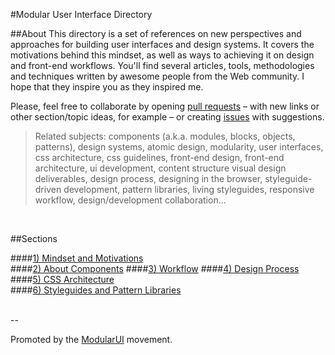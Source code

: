 #Modular User Interface Directory

##About
This directory is a set of references on new perspectives and approaches for building user interfaces and design systems. It covers the motivations behind this mindset, as well as ways to achieving it on design and front-end workflows. You'll find several articles, tools, methodologies and techniques written by awesome people from the Web community. I hope that they inspire you as they inspired me.

Please, feel free to collaborate by opening [pull requests](https://github.com/tfvictorino/modular-ui-directory/pulls) – with new links or other section/topic ideas, for example – or creating [issues](https://github.com/tfvictorino/modular-ui-directory/issues) with suggestions.

> Related subjects: components (a.k.a. modules, blocks, objects, patterns), design systems, atomic design, modularity, user interfaces, css architecture, css guidelines, front-end design, front-end architecture, ui development, content structure visual design deliverables, design process, designing in the browser, styleguide-driven development, pattern libraries, living styleguides, responsive workflow, design/development collaboration...

<br/>

##Sections

####[1) Mindset and Motivations](mindset-and-motivations.md)  
####[2) About Components](about-components.md)
####[3) Workflow](workflow.md)
####[4) Design Process](design-process.md)  
####[5) CSS Architecture](css-architecture.md)  
####[6) Styleguides and Pattern Libraries](styleguides-and-pattern-libraries.md)  

<br/>
--

Promoted by the [ModularUI](http://modular-ui.com/) movement.
